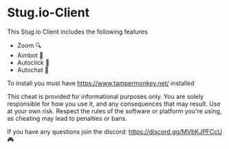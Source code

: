 # Stug.io-Client
This Stug.io Client includes the following features
- Zoom 🔍
- Aimbot 🔫
- Autoclick 🦾
- Autochat 💬

To install you must have https://www.tampermonkey.net/ installed

This cheat is provided for informational purposes only. You are solely responsible for how you use it, and any consequences that may result. Use at your own risk. Respect the rules of the software or platform you're using, as cheating may lead to penalties or bans.

If you have any questions join the discord: https://discord.gg/MVbKJPFCcU 🎮
